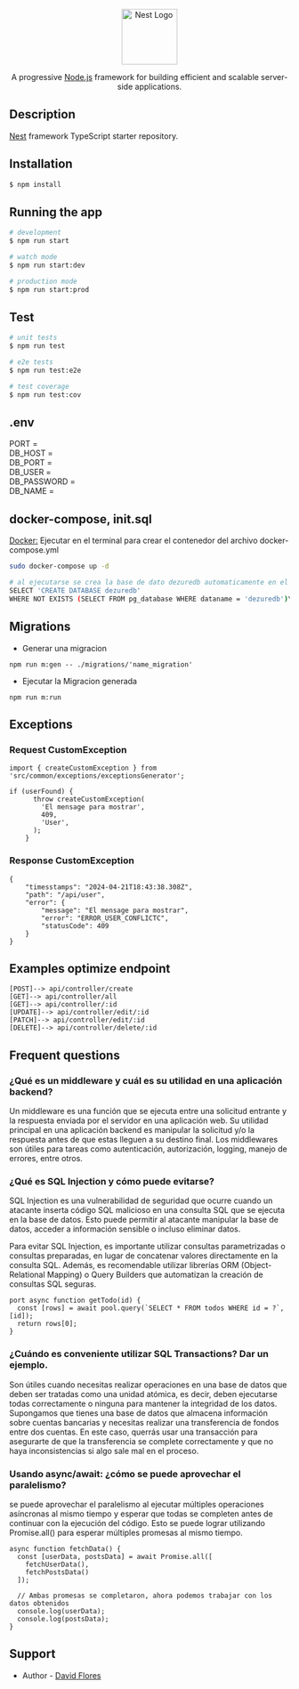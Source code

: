 <p align="center">
  <a href="http://nestjs.com/" target="blank"><img src="https://nestjs.com/img/logo-small.svg" width="100" alt="Nest Logo" /></a>
</p>

[circleci-image]: https://img.shields.io/circleci/build/github/nestjs/nest/master?token=abc123def456
[circleci-url]: https://circleci.com/gh/nestjs/nest

  <p align="center">A progressive <a href="http://nodejs.org" target="_blank">Node.js</a> framework for building efficient and scalable server-side applications.</p>
    <p align="center">


## Description

[Nest](https://github.com/nestjs/nest) framework TypeScript starter repository.

## Installation

```bash
$ npm install
```

## Running the app

```bash
# development
$ npm run start

# watch mode
$ npm run start:dev

# production mode
$ npm run start:prod
```
 
## Test

```bash
# unit tests
$ npm run test

# e2e tests
$ npm run test:e2e

# test coverage
$ npm run test:cov
```


## .env
PORT = \
DB_HOST = \
DB_PORT = \
DB_USER = \
DB_PASSWORD = \
DB_NAME =

## docker-compose, init.sql
[Docker:](https://github.com/nestjs/nest) Ejecutar en el terminal para crear el contenedor del archivo docker-compose.yml 
 ```bash
sudo docker-compose up -d
```
```bash
# al ejecutarse se crea la base de dato dezuredb automaticamente en el contenedor para postgres en docker
SELECT 'CREATE DATABASE dezuredb'
WHERE NOT EXISTS (SELECT FROM pg_database WHERE dataname = 'dezuredb')\gexec
```
## Migrations
* Generar una migracion
````
npm run m:gen -- ./migrations/'name_migration'

````
* Ejecutar la Migracion generada
````
npm run m:run
````
## Exceptions
### Request CustomException
````
import { createCustomException } from 'src/common/exceptions/exceptionsGenerator';

if (userFound) {
      throw createCustomException(
        'El mensage para mostrar',
        409,
        'User',
      );
    }
````
### Response CustomException
````
{
    "timesstamps": "2024-04-21T18:43:38.308Z",
    "path": "/api/user",
    "error": {
        "message": "El mensage para mostrar",
        "error": "ERROR_USER_CONFLICTC",
        "statusCode": 409
    }
}
````
## Examples optimize endpoint
````
[POST]--> api/controller/create
[GET]--> api/controller/all
[GET]--> api/controller/:id
[UPDATE]--> api/controller/edit/:id
[PATCH]--> api/controller/edit/:id
[DELETE]--> api/controller/delete/:id
````

## Frequent questions

### ¿Qué es un middleware y cuál es su utilidad en una aplicación backend?
Un middleware es una función que se ejecuta entre una solicitud entrante y la respuesta enviada por el servidor en una aplicación web. Su utilidad principal en una aplicación backend es manipular la solicitud y/o la respuesta antes de que estas lleguen a su destino final. Los middlewares son útiles para tareas como autenticación, autorización, logging, manejo de errores, entre otros.

### ¿Qué es SQL Injection y cómo puede evitarse?
SQL Injection es una vulnerabilidad de seguridad que ocurre cuando un atacante inserta código SQL malicioso en una consulta SQL que se ejecuta en la base de datos. Esto puede permitir al atacante manipular la base de datos, acceder a información sensible o incluso eliminar datos.

Para evitar SQL Injection, es importante utilizar consultas parametrizadas o consultas preparadas, en lugar de concatenar valores directamente en la consulta SQL. Además, es recomendable utilizar librerías ORM (Object-Relational Mapping) o Query Builders que automatizan la creación de consultas SQL seguras.

````
port async function getTodo(id) {
  const [rows] = await pool.query(`SELECT * FROM todos WHERE id = ?`, [id]);
  return rows[0];
}
````

### ¿Cuándo es conveniente utilizar SQL Transactions? Dar un ejemplo.
Son útiles cuando necesitas realizar operaciones en una base de datos que deben ser tratadas como una unidad atómica, es decir, deben ejecutarse todas correctamente o ninguna para mantener la integridad de los datos.
Supongamos que tienes una base de datos que almacena información sobre cuentas bancarias y necesitas realizar una transferencia de fondos entre dos cuentas. En este caso, querrás usar una transacción para asegurarte de que la transferencia se complete correctamente y que no haya inconsistencias si algo sale mal en el proceso.

### Usando async/await: ¿cómo se puede aprovechar el paralelismo?
se puede aprovechar el paralelismo al ejecutar múltiples operaciones asíncronas al mismo tiempo y esperar que todas se completen antes de continuar con la ejecución del código. Esto se puede lograr utilizando Promise.all() para esperar múltiples promesas al mismo tiempo.

````
async function fetchData() {
  const [userData, postsData] = await Promise.all([
    fetchUserData(),
    fetchPostsData()
  ]);

  // Ambas promesas se completaron, ahora podemos trabajar con los datos obtenidos
  console.log(userData);
  console.log(postsData);
}

````

## Support
- Author - [David Flores](https://github.com/daelflodo)

